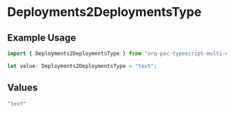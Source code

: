 # Deployments2DeploymentsType

## Example Usage

```typescript
import { Deployments2DeploymentsType } from "orq-poc-typescript-multi-env-version/models/operations";

let value: Deployments2DeploymentsType = "text";
```

## Values

```typescript
"text"
```